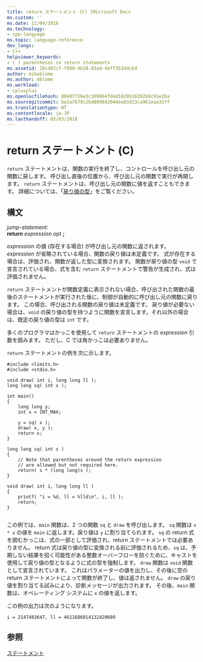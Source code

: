 ```yaml
---
title: return ステートメント (C) |Microsoft Docs
ms.custom: ''
ms.date: 11/04/2016
ms.technology:
- cpp-language
ms.topic: language-reference
dev_langs:
- C++
helpviewer_keywords:
- ( ) parentheses in return statements
ms.assetid: 18cd82cf-f899-4b28-83ad-4eff353ddcb4
author: mikeblome
ms.author: mblome
ms.workload:
- cplusplus
ms.openlocfilehash: 08407f26e3c3d9064fded1620538262b0c91e2ba
ms.sourcegitcommit: be2a7679c2bd80968204dee03d13ca961eaa31ff
ms.translationtype: HT
ms.contentlocale: ja-JP
ms.lasthandoff: 05/03/2018
---
```

# <a name="return-statement-c"></a>return ステートメント (C)
`return` ステートメントは、関数の実行を終了し、コントロールを呼び出し元の関数に戻します。 呼び出し直後の位置から、呼び出し元の関数で実行が再開します。 `return` ステートメントは、呼び出し元の関数に値を返すこともできます。 詳細については、「[戻り値の型](../c-language/return-type.md)」をご覧ください。  
  
## <a name="syntax"></a>構文  
 *jump-statement*:  
 **return**  *expression* opt **;**  
  
 *expression* の値 (存在する場合) が呼び出し元の関数に返されます。 *expression* が省略されている場合、関数の戻り値は未定義です。 式が存在する場合は、評価され、関数が返した型に変換されます。 関数が戻り値の型 `void` で宣言されている場合、式を含む `return` ステートメントで警告が生成され、式は評価されません。  
  
 `return` ステートメントが関数定義に表示されない場合、呼び出された関数の最後のステートメントが実行された後に、制御が自動的に呼び出し元の関数に戻ります。 この場合、呼び出される関数の戻り値は未定義です。 戻り値が必要ない場合は、`void` の戻り値の型を持つように関数を宣言します。それ以外の場合は、既定の戻り値の型は `int` です。  
  
 多くのプログラマはかっこを使用して `return` ステートメントの *expression* 引数を囲みます。 ただし、C では角かっこは必要ありません。  
  
 `return` ステートメントの例を次に示します。  
  
```  
#include <limits.h>  
#include <stdio.h>  
  
void draw( int i, long long ll );  
long long sq( int s );  
  
int main()  
{  
    long long y;  
    int x = INT_MAX;  
  
    y = sq( x );  
    draw( x, y );  
    return x;  
}  
  
long long sq( int s )  
{  
    // Note that parentheses around the return expression   
    // are allowed but not required here.  
    return( s * (long long)s );  
}  
  
void draw( int i, long long ll )  
{  
    printf( "i = %d, ll = %lld\n", i, ll );  
    return;  
}  
  
```  
  
 この例では、`main` 関数は、2 つの関数 `sq` と `draw` を呼び出します。 `sq` 関数は `x * x` の値を `main` に返します。戻り値は `y` に割り当てられます。 `sq` の return 式を囲むかっこは、式の一部として評価され、return ステートメントでは必要ありません。 return 式は戻り値の型に変換される前に評価されるため、`sq` は、予期しない結果を招く可能性がある整数オーバーフローを防ぐために、キャストを使用して戻り値の型となるように式の型を強制します。 `draw` 関数は `void` 関数として宣言されています。 これはパラメーターの値を出力し、その後に空の return ステートメントによって関数が終了し、値は返されません。 `draw` の戻り値を割り当てる試みにより、診断メッセージが出力されます。 その後、`main` 関数は、オペレーティング システムに `x` の値を返します。  
  
 この例の出力は次のようになります。  
  
```Output  
i = 2147483647, ll = 4611686014132420609  
```  
  
## <a name="see-also"></a>参照  
 [ステートメント](../c-language/statements-c.md)